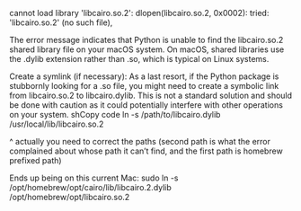 cannot load library 'libcairo.so.2': dlopen(libcairo.so.2, 0x0002): tried: 'libcairo.so.2' (no such file),


The error message indicates that Python is unable to find the libcairo.so.2 shared library file on your macOS system. On macOS, shared libraries use the .dylib extension rather than .so, which is typical on Linux systems.


Create a symlink (if necessary):
As a last resort, if the Python package is stubbornly looking for a .so file, you might need to create a symbolic link from libcairo.so.2 to libcairo.dylib. This is not a standard solution and should be done with caution as it could potentially interfere with other operations on your system.
shCopy code
ln -s /path/to/libcairo.dylib /usr/local/lib/libcairo.so.2

^ actually you need to correct the paths (second path is what the error complained about whose path it can’t find, and the first path is homebrew prefixed path)

Ends up being on this current Mac:
sudo ln -s /opt/homebrew/opt/cairo/lib/libcairo.2.dylib /opt/homebrew/opt/libcairo.so.2 